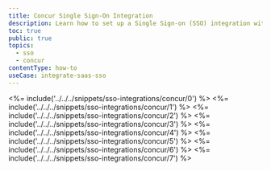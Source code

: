 ```yaml
---
title: Concur Single Sign-On Integration
description: Learn how to set up a Single Sign-on (SSO) integration with Concur and Auth0.
toc: true
public: true
topics:
  - sso
  - concur
contentType: how-to
useCase: integrate-saas-sso
---
```

<%= include('../../../snippets/sso-integrations/concur/0') %> 
<%= include('../../../snippets/sso-integrations/concur/1') %> 
<%= include('../../../snippets/sso-integrations/concur/2') %> 
<%= include('../../../snippets/sso-integrations/concur/3') %> 
<%= include('../../../snippets/sso-integrations/concur/4') %> 
<%= include('../../../snippets/sso-integrations/concur/5') %> 
<%= include('../../../snippets/sso-integrations/concur/6') %>
<%= include('../../../snippets/sso-integrations/concur/7') %>
